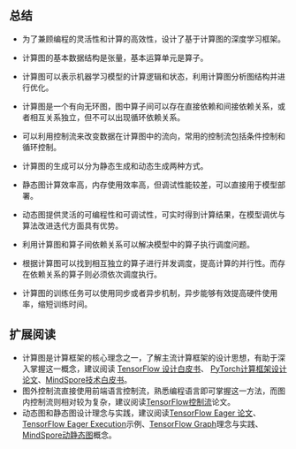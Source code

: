 ## 总结

-   为了兼顾编程的灵活性和计算的高效性，设计了基于计算图的深度学习框架。

-   计算图的基本数据结构是张量，基本运算单元是算子。

-   计算图可以表示机器学习模型的计算逻辑和状态，利用计算图分析图结构并进行优化。

-   计算图是一个有向无环图，图中算子间可以存在直接依赖和间接依赖关系，或者相互关系独立，但不可以出现循环依赖关系。

-   可以利用控制流来改变数据在计算图中的流向，常用的控制流包括条件控制和循环控制。

-   计算图的生成可以分为静态生成和动态生成两种方式。

-   静态图计算效率高，内存使用效率高，但调试性能较差，可以直接用于模型部署。

-   动态图提供灵活的可编程性和可调试性，可实时得到计算结果，在模型调优与算法改进迭代方面具有优势。

-   利用计算图和算子间依赖关系可以解决模型中的算子执行调度问题。

-   根据计算图可以找到相互独立的算子进行并发调度，提高计算的并行性。而存在依赖关系的算子则必须依次调度执行。

-   计算图的训练任务可以使用同步或者异步机制，异步能够有效提高硬件使用率，缩短训练时间。

## 扩展阅读

-   计算图是计算框架的核心理念之一，了解主流计算框架的设计思想，有助于深入掌握这一概念，建议阅读 [TensorFlow 设计白皮书](https://arxiv.org/abs/1603.04467)、 [PyTorch计算框架设计论文](https://arxiv.org/abs/1912.01703)、[MindSpore技术白皮书](https://mindspore-website.obs.cn-north-4.myhuaweicloud.com/white_paper/MindSpore_white_paperV1.1.pdf)。
-   图外控制流直接使用前端语言控制流，熟悉编程语言即可掌握这一方法，而图内控制流则相对较为复杂，建议阅读[TensorFlow控制流](http://download.tensorflow.org/paper/white_paper_tf_control_flow_implementation_2017_11_1.pdf)论文。
-   动态图和静态图设计理念与实践，建议阅读[TensorFlow Eager 论文](https://arxiv.org/pdf/1903.01855.pdf)、[TensorFlow Eager Execution](https://tensorflow.google.cn/guide/eager?hl=zh-cn)示例、[TensorFlow Graph](https://tensorflow.google.cn/guide/intro_to_graphs?hl=zh-cn)理念与实践、[MindSpore动静态图](https://www.mindspore.cn/docs/programming_guide/zh-CN/r1.6/design/dynamic_graph_and_static_graph.html)概念。